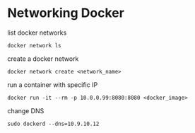 # Networking Docker
list docker networks
    
    docker network ls

create a docker network
  
    docker network create <network_name>

run a container with specific IP

    docker run -it --rm -p 10.0.0.99:8080:8080 <docker_image>

change DNS
  
    sudo dockerd --dns=10.9.10.12

